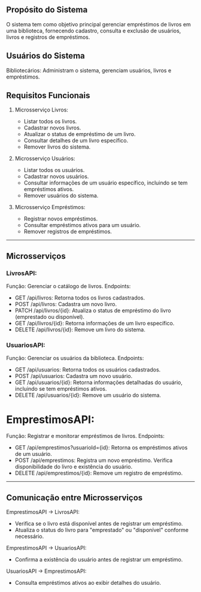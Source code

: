 ## Propósito do Sistema
O sistema tem como objetivo principal gerenciar empréstimos de livros em uma biblioteca, fornecendo cadastro, consulta e exclusão de usuários, livros e registros de empréstimos.

## Usuários do Sistema
Bibliotecários: Administram o sistema, gerenciam usuários, livros e empréstimos.

## Requisitos Funcionais

1. Microsserviço Livros:

   - Listar todos os livros.
   - Cadastrar novos livros.
   - Atualizar o status de empréstimo de um livro.
   - Consultar detalhes de um livro específico.
   - Remover livros do sistema.

2. Microsserviço Usuários:

    - Listar todos os usuários.
   - Cadastrar novos usuários.
   - Consultar informações de um usuário específico, incluindo se tem empréstimos ativos.
   - Remover usuários do sistema.

3. Microsserviço Empréstimos:

    - Registrar novos empréstimos.
   - Consultar empréstimos ativos para um usuário.
   - Remover registros de empréstimos.

---

## Microsserviços

### LivrosAPI:

Função: Gerenciar o catálogo de livros.
Endpoints:
- GET /api/livros: Retorna todos os livros cadastrados.
- POST /api/livros: Cadastra um novo livro.
- PATCH /api/livros/{id}: Atualiza o status de empréstimo do livro (emprestado ou disponível).
- GET /api/livros/{id}: Retorna informações de um livro específico.
- DELETE /api/livros/{id}: Remove um livro do sistema.

### UsuariosAPI:

Função: Gerenciar os usuários da biblioteca.
Endpoints:
- GET /api/usuarios: Retorna todos os usuários cadastrados.
- POST /api/usuarios: Cadastra um novo usuário.
- GET /api/usuarios/{id}: Retorna informações detalhadas do usuário, incluindo se tem empréstimos ativos.
- DELETE /api/usuarios/{id}: Remove um usuário do sistema.

# EmprestimosAPI:

Função: Registrar e monitorar empréstimos de livros.
Endpoints:
- GET /api/emprestimos?usuarioId={id}: Retorna os empréstimos ativos de um usuário.
- POST /api/emprestimos: Registra um novo empréstimo. Verifica disponibilidade do livro e existência do usuário.
- DELETE /api/emprestimos/{id}: Remove um registro de empréstimo.

---

## Comunicação entre Microsserviços

EmprestimosAPI → LivrosAPI:

- Verifica se o livro está disponível antes de registrar um empréstimo.
- Atualiza o status do livro para "emprestado" ou "disponível" conforme necessário.

EmprestimosAPI → UsuariosAPI:

- Confirma a existência do usuário antes de registrar um empréstimo.

UsuariosAPI → EmprestimosAPI:

- Consulta empréstimos ativos ao exibir detalhes do usuário.
